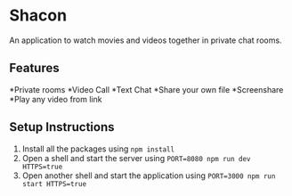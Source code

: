 # Shacon

An application to watch movies and videos together in private chat rooms.

## Features

*Private rooms
*Video Call
*Text Chat
*Share your own file
*Screenshare
*Play any video from link

## Setup Instructions

1. Install all the packages using ```npm install```
2. Open a shell and start the server using ```PORT=8080 npm run dev HTTPS=true```
3. Open another shell and start the application using ```PORT=3000 npm run start HTTPS=true```

